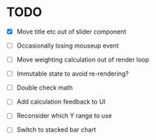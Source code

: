 TODO
====

- [x] Move title etc out of slider component
- [ ] Occasionally losing mouseup event

- [ ] Move weighting calculation out of render loop
- [ ] Immutable state to avoid re-rendering?

- [ ] Double check math

- [ ] Add calculation feedback to UI
- [ ] Reconsider which Y range to use
- [ ] Switch to stacked bar chart
